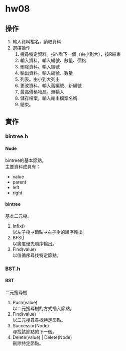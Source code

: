 # hw08

## 操作

1. 輸入資料檔名，讀取資料
2. 選擇操作
    1. 搜尋特定資料。按N看下一個（由小到大），按R結束
    2. 輸入資料。輸入編號、數量、價格
    3. 刪除資料。輸入編號
    4. 輸出資料。輸入編號、數量
    5. 列表。由小到大列出
    6. 更改資料。輸入舊編號、新編號
    7. 最高價格物品。無輸入
    8. 儲存檔案。輸入輸出檔案名稱
    0. 結束。

## 實作


### bintree.h

#### Node

bintree的基本節點。 \
主要資料成員有：
- value
- parent
- left
- right

#### bintree

基本二元樹。

1. Infix() \
    以左子樹->節點->右子樹的順序輸出。
2. BFS() \
    以廣度優先順序輸出。
3. Find(value) \
    以值循序尋找特定節點。

### BST.h

#### BST

二元搜尋樹

1. Push(value) \
    以二元搜尋樹的方式插入節點。
2. Find(value) \
    以二元搜尋尋找特定節點。
3. Successor(Node) \
    尋找該節點的下一個。
4. Delete(value) | Delete(Node) \
    刪除特定節點。